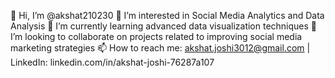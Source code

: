 👋 Hi, I’m @akshat210230
👀 I’m interested in Social Media Analytics and Data Analysis
🌱 I’m currently learning advanced data visualization techniques
💞️ I’m looking to collaborate on projects related to improving social media marketing strategies
📫 How to reach me: akshat.joshi3012@gmail.com | LinkedIn: linkedin.com/in/akshat-joshi-76287a107
